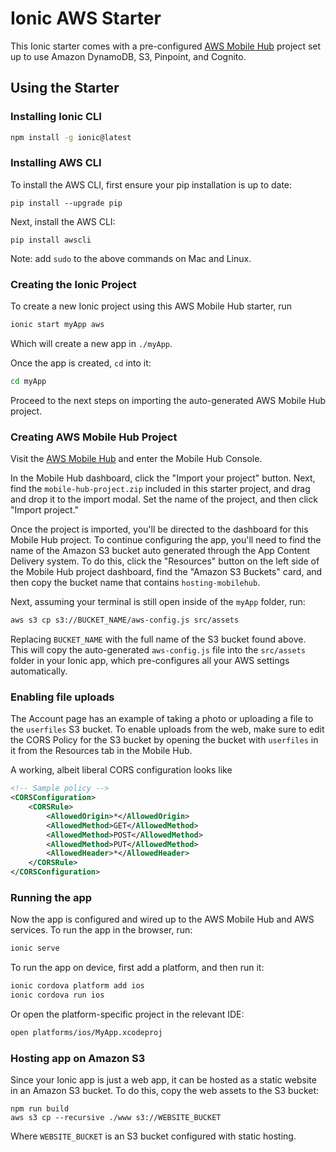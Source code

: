 # Ionic AWS Starter

This Ionic starter comes with a pre-configured [AWS Mobile
Hub](https://aws.amazon.com/mobile/) project set up to use Amazon DynamoDB, S3,
Pinpoint, and Cognito.

## Using the Starter

### Installing Ionic CLI

```bash
npm install -g ionic@latest
```

### Installing AWS CLI

To install the AWS CLI, first ensure your pip installation is up to date:

```
pip install --upgrade pip
```

Next, install the AWS CLI:

```
pip install awscli
```

Note: add `sudo` to the above commands on Mac and Linux.

### Creating the Ionic Project

To create a new Ionic project using this AWS Mobile Hub starter, run

```bash
ionic start myApp aws
```

Which will create a new app in `./myApp`.

Once the app is created, `cd` into it:

```bash
cd myApp
```

Proceed to the next steps on importing the auto-generated AWS Mobile Hub project.

### Creating AWS Mobile Hub Project

Visit the [AWS Mobile Hub](https://aws.amazon.com/mobile/) and enter the Mobile Hub Console.

In the Mobile Hub dashboard, click the "Import your project" button. Next, find
the `mobile-hub-project.zip` included in this starter project, and drag and
drop it to the import modal. Set the name of the project, and then click
"Import project."

Once the project is imported, you'll be directed to the dashboard for this
Mobile Hub project. To continue configuring the app, you'll need to find the
name of the Amazon S3 bucket auto generated through the App Content Delivery
system. To do this, click the "Resources" button on the left side of the Mobile
Hub project dashboard, find the "Amazon S3 Buckets" card, and then copy the
bucket name that contains `hosting-mobilehub`.

Next, assuming your terminal is still open inside of the `myApp` folder, run:

```bash
aws s3 cp s3://BUCKET_NAME/aws-config.js src/assets
```

Replacing `BUCKET_NAME` with the full name of the S3 bucket found above. This
will copy the auto-generated `aws-config.js` file into the `src/assets` folder
in your Ionic app, which pre-configures all your AWS settings automatically.

### Enabling file uploads

The Account page has an example of taking a photo or uploading a file to the
`userfiles` S3 bucket. To enable uploads from the web, make sure to edit the
CORS Policy for the S3 bucket by opening the bucket with `userfiles` in it from
the Resources tab in the Mobile Hub.

A working, albeit liberal CORS configuration looks like

```xml
<!-- Sample policy -->
<CORSConfiguration>
	<CORSRule>
		<AllowedOrigin>*</AllowedOrigin>
		<AllowedMethod>GET</AllowedMethod>
		<AllowedMethod>POST</AllowedMethod>
		<AllowedMethod>PUT</AllowedMethod>
		<AllowedHeader>*</AllowedHeader>
	</CORSRule>
</CORSConfiguration>
```

### Running the app

Now the app is configured and wired up to the AWS Mobile Hub and AWS services.
To run the app in the browser, run:

```bash
ionic serve
```

To run the app on device, first add a platform, and then run it:

```bash
ionic cordova platform add ios
ionic cordova run ios
```

Or open the platform-specific project in the relevant IDE:

```bash
open platforms/ios/MyApp.xcodeproj
```

### Hosting app on Amazon S3

Since your Ionic app is just a web app, it can be hosted as a static website in
an Amazon S3 bucket. To do this, copy the web assets to the S3 bucket:

```
npm run build
aws s3 cp --recursive ./www s3://WEBSITE_BUCKET
```

Where `WEBSITE_BUCKET` is an S3 bucket configured with static hosting.

